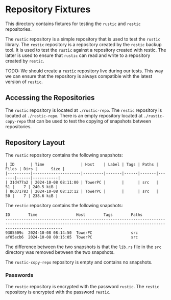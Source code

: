 # Repository Fixtures

This directory contains fixtures for testing the `rustic` and `restic`
repositories.

The `rustic` repository is a simple repository that is used to test the `rustic`
library. The `restic` repository is a repository created by the `restic` backup
tool. It is used to test the `rustic` against a repository created with restic.
The latter is used to ensure that `rustic` can read and write to a repository
created by `restic`.

TODO: We should create a `restic` repository live during our tests. This way we
can ensure that the repository is always compatible with the latest version of
`restic`.

## Accessing the Repositories

The `rustic` repository is located at `./rustic-repo`. The `restic` repository
is located at `./restic-repo`. There is an empty repository located at
`./rustic-copy-repo` that can be used to test the copying of snapshots between
repositories.

## Repository Layout

The `rustic` repository contains the following snapshots:

```console
| ID       | Time                | Host    | Label | Tags | Paths | Files | Dirs |      Size |
|----------|---------------------|---------|-------|------|-------|-------|------|-----------|
| 31d477a2 | 2024-10-08 08:11:00 | TowerPC |       |      | src   |    51 |    7 | 240.5 kiB |
| 86371783 | 2024-10-08 08:13:12 | TowerPC |       |      | src   |    50 |    7 | 238.6 kiB |
```

The `restic` repository contains the following snapshots:

```console
ID        Time                 Host        Tags        Paths
---------------------------------------------------------------------------------------------------------------------------------------------------------------------
9305509c  2024-10-08 08:14:50  TowerPC                 src
af05ecb6  2024-10-08 08:15:05  TowerPC                 src
```

The difference between the two snapshots is that the `lib.rs` file in the `src`
directory was removed between the two snapshots.

The `rustic-copy-repo` repository is empty and contains no snapshots.

### Passwords

The `rustic` repository is encrypted with the password `rustic`. The `restic`
repository is encrypted with the password `restic`.
